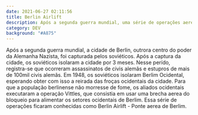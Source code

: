 ```yaml
---
date: 2021-06-27 02:11:56
title: Berlin Airlift
description: Após a segunda guerra mundial, uma série de operações aereas ficaram conhecidas como Berlin Ailift.
category: DEV
background: "#A875"
---
```


Após a segunda guerra mundial, a cidade de Berlin, outrora centro do poder da Alemanha Nazista, foi capturada pelos soviéticos. Após a captura da cidade, os soviéticos isolaram a cidade por 3 meses. Nesse perído, registra-se que ocorreram assassinatos de civis alemãs e estupros de mais de 100mil civis alemãs. Em 1948, os soviéticos isolaram Berlim Ocidental, esperando obter com isso a reirada das froças ocidentais da cidade. Para que a população berlinense não morresse de fome, os aliados ocidentais executaram a operação Vittles, que consistia em usar uma brecha aerea do bloqueio para alimentar os setores ocidentais de Berlim. Essa série de operações ficaram conhecidas como Berlin Airlift - Ponte aerea de Berlim.
